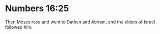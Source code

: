 # Numbers 16:25

Then Moses rose and went to Dathan and Abiram, and the elders of Israel followed him.
